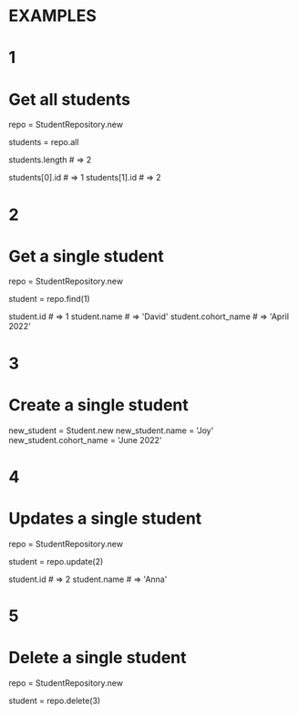 # EXAMPLES

# 1
# Get all students

repo = StudentRepository.new

students = repo.all

students.length # =>  2

students[0].id # =>  1
students[1].id # =>  2

# 2
# Get a single student

repo = StudentRepository.new

student = repo.find(1)

student.id # =>  1
student.name # =>  'David'
student.cohort_name # =>  'April 2022'

# 3
# Create a single student

new_student = Student.new
new_student.name = 'Joy'
new_student.cohort_name = 'June 2022'

# 4
# Updates a single student

repo = StudentRepository.new

student = repo.update(2)

student.id # =>  2
student.name # =>  'Anna'

# 5
# Delete a single student

repo = StudentRepository.new

student = repo.delete(3)
